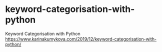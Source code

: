 # keyword-categorisation-with-python
Keyword Categorisation with Python
https://www.karinakumykova.com/2019/12/keyword-categorisation-with-python/
